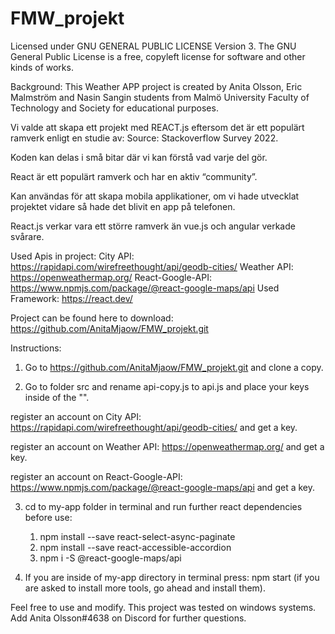 # FMW_projekt
Licensed under GNU GENERAL PUBLIC LICENSE Version 3.
The GNU General Public License is a free, copyleft license for
software and other kinds of works. 

Background:
This Weather APP project is created by Anita Olsson, Eric Malmström and Nasin Sangin students from Malmö University Faculty of Technology and Society for educational purposes. 

Vi valde att skapa ett projekt med REACT.js eftersom det är ett populärt ramverk enligt en studie av: Source: Stackoverflow Survey 2022.

Koden kan delas i små bitar där vi kan förstå vad varje del gör.

React är ett populärt ramverk och har en aktiv “community”.
 
Kan användas för att skapa mobila applikationer, om vi hade utvecklat projektet vidare så hade det blivit en app på telefonen.

React.js verkar vara ett större ramverk än vue.js och angular verkade svårare.


Used Apis in project: 
City API: https://rapidapi.com/wirefreethought/api/geodb-cities/ 
Weather API: https://openweathermap.org/
React-Google-API: https://www.npmjs.com/package/@react-google-maps/api
Used Framework: https://react.dev/

Project can be found here to download:
https://github.com/AnitaMjaow/FMW_projekt.git


Instructions:

1. Go to https://github.com/AnitaMjaow/FMW_projekt.git and clone a copy.

2. Go to folder src and rename api-copy.js to api.js and place your keys inside of the "".

register an account on City API: https://rapidapi.com/wirefreethought/api/geodb-cities/ and get a key.

register an account on Weather API: https://openweathermap.org/ and get a key.

register an account on React-Google-API: https://www.npmjs.com/package/@react-google-maps/api and get a key.

3. cd to my-app folder in terminal and run further react dependencies before use:
	1. npm install --save react-select-async-paginate
	2. npm install --save react-accessible-accordion
	3. npm i -S @react-google-maps/api

4. If you are inside of my-app directory in terminal press: npm start (if you are asked to install more tools, go ahead and install them).


Feel free to use and modify. This project was tested on windows systems. Add Anita Olsson#4638 on Discord for further questions.